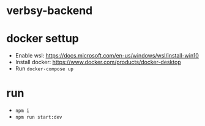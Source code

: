 # verbsy-backend

# docker settup

- Enable wsl: https://docs.microsoft.com/en-us/windows/wsl/install-win10
- Install docker: https://www.docker.com/products/docker-desktop
- Run `docker-compose up`

# run

- `npm i`
- `npm run start:dev`
